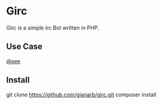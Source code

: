 # Girc
Girc is a simple irc Bot written in PHP.

## Use Case
[@see](https://github.com/gianarb/girc/tree/master/simple/index.php)

## Install
git clone https://github.com/gianarb/girc.git
composer install
